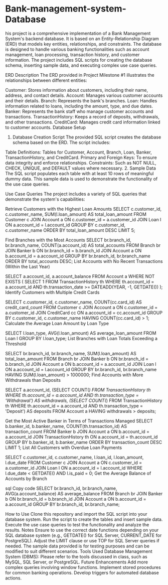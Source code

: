 # Bank-management-system-Database
his project is a comprehensive implementation of a Bank Management System's backend database. It is based on an Entity-Relationship Diagram (ERD) that models key entities, relationships, and constraints. The database is designed to handle various banking functionalities such as account management, loan processing, transaction history, and customer information. The project includes SQL scripts for creating the database schema, inserting sample data, and executing complex use case queries.

ERD Description
The ERD provided in Project Milestone #1 illustrates the relationships between different entities:

Customer: Stores information about customers, including their name, address, and contact details.
Account: Manages various customer accounts and their details.
Branch: Represents the bank's branches.
Loan: Handles information related to loans, including the amount, type, and due dates.
Banker: Represents the bank staff who manage customer accounts and transactions.
TransactionHistory: Keeps a record of deposits, withdrawals, and other transactions.
CreditCard: Manages credit card information linked to customer accounts.
Database Setup
1. Database Creation Script
The provided SQL script creates the database schema based on the ERD. The script includes:

Table Definitions: Tables for Customer, Account, Branch, Loan, Banker, TransactionHistory, and CreditCard.
Primary and Foreign Keys: To ensure data integrity and enforce relationships.
Constraints: Such as NOT NULL, CHECK, UNIQUE, and DEFAULT values where necessary.
2. Sample Data
The SQL script populates each table with at least 10 rows of meaningful dummy data. This sample data is used to demonstrate the functionality of the use case queries.

Use Case Queries
The project includes a variety of SQL queries that demonstrate the system's capabilities:

Retrieve Customers with the Highest Loan Amounts
SELECT c.customer_id, c.customer_name, SUM(l.loan_amount) AS total_loan_amount
FROM Customer c
JOIN Account a ON c.customer_id = a.customer_id
JOIN Loan l ON a.account_id = l.account_id
GROUP BY c.customer_id, c.customer_name
ORDER BY total_loan_amount DESC
LIMIT 5;

Find Branches with the Most Accounts
SELECT br.branch_id, br.branch_name, COUNT(a.account_id) AS total_accounts
FROM Branch br
JOIN Banker b ON br.branch_id = b.branch_id
JOIN Account a ON b.account_id = a.account_id
GROUP BY br.branch_id, br.branch_name
ORDER BY total_accounts DESC;
List Accounts with No Recent Transactions (Within the Last Year)

SELECT a.account_id, a.account_balance
FROM Account a
WHERE NOT EXISTS (
    SELECT 1
    FROM TransactionHistory th
    WHERE th.account_id = a.account_id
    AND th.transaction_date >= DATEADD(YEAR, -1, GETDATE())
);
Identify Customers with Multiple Credit Cards

SELECT c.customer_id, c.customer_name, COUNT(cc.card_id) AS credit_card_count
FROM Customer c
JOIN Account a ON c.customer_id = a.customer_id
JOIN CreditCard cc ON a.account_id = cc.account_id
GROUP BY c.customer_id, c.customer_name
HAVING COUNT(cc.card_id) > 1;
Calculate the Average Loan Amount by Loan Type

SELECT l.loan_type, AVG(l.loan_amount) AS average_loan_amount
FROM Loan l
GROUP BY l.loan_type;
List Branches with Loan Totals Exceeding a Threshold

SELECT br.branch_id, br.branch_name, SUM(l.loan_amount) AS total_loan_amount
FROM Branch br
JOIN Banker b ON br.branch_id = b.branch_id
JOIN Account a ON b.account_id = a.account_id
JOIN Loan l ON a.account_id = l.account_id
GROUP BY br.branch_id, br.branch_name
HAVING SUM(l.loan_amount) > 1000000;
Find Accounts with More Withdrawals than Deposits

SELECT a.account_id, 
       (SELECT COUNT(*) 
        FROM TransactionHistory th 
        WHERE th.account_id = a.account_id AND th.transaction_type = 'Withdrawal') AS withdrawals,
       (SELECT COUNT(*) 
        FROM TransactionHistory th 
        WHERE th.account_id = a.account_id AND th.transaction_type = 'Deposit') AS deposits
FROM Account a
HAVING withdrawals > deposits;

Get the Most Active Banker in Terms of Transactions Managed
SELECT b.banker_id, b.banker_name, COUNT(th.transaction_id) AS transaction_count
FROM Banker b
JOIN Account a ON b.account_id = a.account_id
JOIN TransactionHistory th ON a.account_id = th.account_id
GROUP BY b.banker_id, b.banker_name
ORDER BY transaction_count DESC
LIMIT 1;
List All Customers with Overdue Loan Payments

SELECT c.customer_id, c.customer_name, l.loan_id, l.loan_amount, l.due_date
FROM Customer c
JOIN Account a ON c.customer_id = a.customer_id
JOIN Loan l ON a.account_id = l.account_id
WHERE l.due_date < GETDATE() AND l.is_paid = 0;
Get the Average Balance of Accounts by Branch

sql
Copy code
SELECT br.branch_id, br.branch_name, AVG(a.account_balance) AS average_balance
FROM Branch br
JOIN Banker b ON br.branch_id = b.branch_id
JOIN Account a ON b.account_id = a.account_id
GROUP BY br.branch_id, br.branch_name;

How to Use
Clone this repository and import the SQL script into your database system.
Run the script to create the tables and insert sample data.
Execute the use case queries to test the functionality and analyze the results.
Notes
Ensure to use the correct date functions depending on your SQL database system (e.g., GETDATE() for SQL Server, CURRENT_DATE for PostgreSQL).
Adjust the LIMIT clause or use TOP for SQL Server queries if needed.
The sample data provided is for testing purposes and can be modified to suit different scenarios.
Tools Used
Database Management System (DBMS): Please refer to the tools discussed in class, such as MySQL, SQL Server, or PostgreSQL.
Future Enhancements
Add more complex queries involving window functions.
Implement stored procedures for common banking operations.
Develop triggers for automated database actions.
